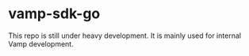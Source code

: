 # vamp-sdk-go

This repo is still under heavy development. It is mainly used for internal Vamp development.
